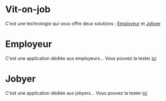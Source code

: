# Vit-on-job

C'est une technologie qui vous offre deux solutions : [Employeur](https://employeur.github.io) et [Jobyer](https://jobyer.github.io)

# Employeur
C'est une application dédiée aux employeurs... Vous pouvez la tester [ici](https://employeur.github.io)

# Jobyer
C'est une application dédiée aux jobyers... Vous pouvez la tester [ici](https://jobyer.github.io)


